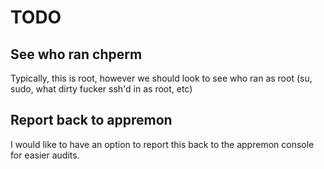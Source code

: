 # TODO

## See who ran chperm
Typically, this is root, however we should look to see who ran as root (su, sudo, what dirty fucker ssh'd in as root, etc)

## Report back to appremon
I would like to have an option to report this back to the appremon console for easier audits.
